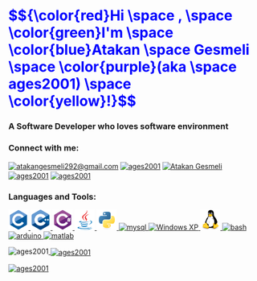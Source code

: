 <h1 style=color:blue align="left">$${\color{red}Hi \space , \space \color{green}I'm \space \color{blue}Atakan \space Gesmeli \space \color{purple}(aka \space ages2001) \space \color{yellow}!}$$</h1>
<h3 align="left">A Software Developer who loves software environment</h3>

<h3 align="left">Connect with me:</h3>
<p align="left">
<a href="mailto:atakangesmeli292@gmail.com" target="blank"><img align="center" src="https://upload.wikimedia.org/wikipedia/commons/7/7e/Gmail_icon_%282020%29.svg" alt="atakangesmeli292@gmail.com" height="30" width="40" /></a>
<a href="https://instagram.com/ages2001" target="blank"><img align="center" src="https://raw.githubusercontent.com/rahuldkjain/github-profile-readme-generator/master/src/images/icons/Social/instagram.svg" alt="ages2001" height="30" width="40" /></a>
<a href="https://www.linkedin.com/in/atakan-gesmeli-5873a322b" target="blank"><img align="center" src="https://raw.githubusercontent.com/rahuldkjain/github-profile-readme-generator/master/src/images/icons/Social/linked-in-alt.svg" alt="Atakan Gesmeli" height="30" width="40" /></a>
<a href="https://twitter.com/ages2001" target="blank"><img align="center" src="https://raw.githubusercontent.com/rahuldkjain/github-profile-readme-generator/master/src/images/icons/Social/twitter.svg" alt="ages2001" height="30" width="40" /></a>
<a href="https://www.youtube.com/channel/UCTglQhNMsAX1HouwY0hxhpQ" target="blank"><img align="center" src="https://raw.githubusercontent.com/rahuldkjain/github-profile-readme-generator/master/src/images/icons/Social/youtube.svg" alt="ages2001" height="30" width="40" /></a>
</p>

<h3 align="left">Languages and Tools:</h3>
<p align="left"> <a href="https://www.gnu.org/software/gnu-c-manual/" target="_blank" rel="noreferrer"> <img src="https://raw.githubusercontent.com/devicons/devicon/master/icons/c/c-original.svg" alt="c" width="40" height="40"/> </a> <a href="https://isocpp.org/" target="_blank" rel="noreferrer"> <img src="https://raw.githubusercontent.com/devicons/devicon/master/icons/cplusplus/cplusplus-original.svg" alt="cplusplus" width="40" height="40"/> </a> <a href="https://learn.microsoft.com/en-us/dotnet/csharp/" target="_blank" rel="noreferrer"> <img src="https://raw.githubusercontent.com/devicons/devicon/master/icons/csharp/csharp-original.svg" alt="csharp" width="40" height="40"/> </a> <a href="https://www.java.com" target="_blank" rel="noreferrer"> <img src="https://raw.githubusercontent.com/devicons/devicon/master/icons/java/java-original.svg" alt="java" width="40" height="40"/> </a> <a href="https://www.python.org" target="_blank" rel="noreferrer"> <img src="https://raw.githubusercontent.com/devicons/devicon/master/icons/python/python-original.svg" alt="python" width="40" height="40"/> </a> </a> <a href="https://www.mysql.com/" target="_blank" rel="noreferrer"> <img src="https://www.mysql.com/common/logos/logo-mysql-170x115.png" alt="mysql" width="40" height="40"/> </a>  <a href="https://www.windows.com/" target="_blank" rel="noreferrer"> <img src="https://github-production-user-asset-6210df.s3.amazonaws.com/95752873/264667820-c47d84e8-d95f-4e02-bc4e-244fa260ccad.png" alt="Windows XP" width="40" height="40"/> </a> <a href="https://www.linux.org/" target="_blank" rel="noreferrer"> <img src="https://raw.githubusercontent.com/devicons/devicon/master/icons/linux/linux-original.svg" alt="linux" width="40" height="40"/> </a> <a href="https://www.gnu.org/software/bash/" target="_blank" rel="noreferrer"> <img src="https://img.icons8.com/fluency/48/bash.png" alt="bash" width="40" height="40"/> </a> <a href="https://www.arduino.cc/" target="_blank" rel="noreferrer"> <img src="https://cdn.worldvectorlogo.com/logos/arduino-1.svg" alt="arduino" width="40" height="40"/> </a> <a href="https://www.mathworks.com/" target="_blank" rel="noreferrer"> <img src="https://upload.wikimedia.org/wikipedia/commons/2/21/Matlab_Logo.png" alt="matlab" width="40" height="40"/> </p>

<p><img align="left" src="https://github-readme-stats.vercel.app/api/top-langs?username=ages2001&show_icons=true&theme=dark&locale=en&layout=compact" alt="ages2001" /></p>

<p>&nbsp;<img align="center" src="https://github-readme-stats.vercel.app/api?username=ages2001&show_icons=true&theme=dark&locale=en" alt="ages2001" /></p>

<p><img align="center" src="https://github-readme-streak-stats.herokuapp.com/?user=ages2001&theme=dark" alt="ages2001" /></p>
